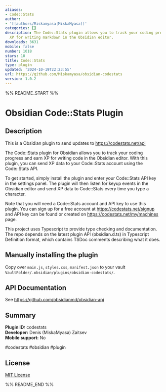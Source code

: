 ```yaml
---
aliases:
- Code::Stats
author:
- '[[authors/Miskamyasa|MiskaMyasa]]'
categories: []
description: The Code::Stats plugin allows you to track your coding progress and earn
  XP for writing markdown in the Obsidian editor.
downloads: 3631
mobile: false
number: 1018
stars: 10
title: Code::Stats
type: plugin
updated: '2024-10-19T22:23:55'
url: https://github.com/Miskamyasa/obsidian-codestats
version: 1.0.2
---
```


%% README_START %%

# Obsidian Code::Stats Plugin

## Description

This is a Obsidian plugin to send updates to https://codestats.net/api

The Code::Stats plugin for Obsidian allows you to track your coding progress and earn XP for writing code in the Obsidian editor. With this plugin, you can send XP data to your Code::Stats account using the Code::Stats API.

To get started, simply install the plugin and enter your Code::Stats API key in the settings panel. The plugin will then listen for keyup events in the Obsidian editor and send XP data to Code::Stats every time you type a character.

Note that you will need a Code::Stats account and API key to use this plugin. You can sign up for a free account at https://codestats.net/signup and API key can be found or created on https://codestats.net/my/machines page.

This project uses Typescript to provide type checking and documentation.
The repo depends on the latest plugin API (obsidian.d.ts) in Typescript Definition format, which contains TSDoc comments describing what it does.

## Manually installing the plugin

Copy over `main.js`, `styles.css`, `manifest.json` to your vault `VaultFolder/.obsidian/plugins/obsidian-codestats/`.

## API Documentation

See https://github.com/obsidianmd/obsidian-api

## Summary

**Plugin ID:** codestats   
**Developer:** Denis (MiskaMyasa) Zaitsev   
**Mobile support:** No   

#codestats #obsidian #plugin

## License

[MIT License](./LICENCE.md)


%% README_END %%